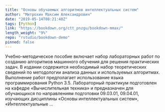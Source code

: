 ```yaml
---
title: "Основы обучаемых алгоритмов интеллектуальных систем"
author: "Митрохин Максим Александрович"
date: "2019-05-14T08:21:40Z"
tags: [Python]
link: "https://bookdown.org/ctt_pnzgu/bookdown-mmax/"
length_weight: "9%"
repo: "rstudio/bookdown-demo"
pinned: false
---
```


Учебно-методическое пособие включает набор лабораторных работ по созданию алгоритмов машинного обучения для решения практических задач. В издании содержится необходимый набор теоретических сведений по методологии анализа данных и используемых алгоритмах. Выполнение работ предполагает использование языка программирования Python 3.5. Лабораторный практикум подготовлен на кафедре «Вычислительная техника» и предназначен для обучающихся по направлениям подготовки 09.03.01, 09.04.01, изучающих дисциплины «Основы интеллектуальных систем», «Интеллектуальные ...
